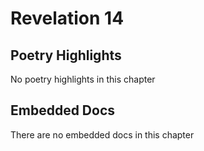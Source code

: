 # Revelation 14

## Poetry Highlights

No poetry highlights in this chapter

## Embedded Docs

There are no embedded docs in this chapter

